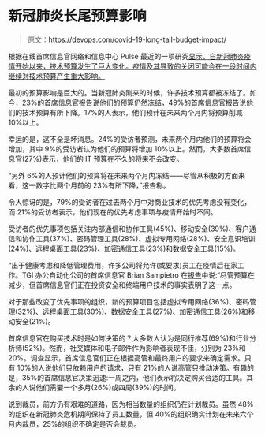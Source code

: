 # 新冠肺炎长尾预算影响

> 原文：<https://devops.com/covid-19-long-tail-budget-impact/>

根据在线首席信息官网络和信息中心 Pulse 最近的一项研究[显示，自新冠肺炎疫情开始以来，技术预算发生了巨大变化。疫情及其导致的关闭可能会在一段时间内继续对技术预算产生重大影响。](https://home.pulse.qa/IT_budget_evolution_during_the_COVID-19_Crisis)

最初的预算影响是巨大的。当新冠肺炎刚来的时候，许多技术预算都被冻结了。如今，23%的首席信息官报告说他们的预算仍然冻结，49%的首席信息官报告说他们的技术预算有所下降。17%的人表示，他们预计在未来两个月内将预算削减 10%以上。

幸运的是，这不全是坏消息。24%的受访者预测，未来两个月内他们的预算将会增加，其中 9%的受访者认为他们的预算将增加 10%以上。然而，大多数首席信息官(27%)表示，他们的 IT 预算在不久的将来不会改变。

“另外 6%的人预计他们的预算将在未来两个月内冻结——尽管从积极的方面来看，这一数字比两个月前的 23%有所下降，”报告称。

令人惊讶的是，79%的受访者在过去两个月中对商业技术的优先考虑没有变化，而 21%的受访者表示，他们现在的优先考虑事项与疫情开始时不同。

受访者的优先事项包括关注内部通信和协作工具(45%)、移动安全(39%)、客户通信和协作工具(37%)、密码管理工具(28%)、虚拟专用网络(28%)、安全意识培训(24%)、远程桌面工具(23%)、加密通信工具(23%)和数据安全工具(15%)。

“出于健康考虑和降低管理费用，许多公司将允许(或要求)员工在疫情后在家工作。TGI 办公自动化公司的首席信息官 Brian Sampietro 在[报告](https://home.pulse.qa/IT_budget_evolution_during_the_COVID-19_Crisis)中说:“尽管预算在减少，但首席信息官们正在投资安全和终端用户技术的事实表明了这一点。

对于那些改变了优先事项的组织，新的预算项目包括虚拟专用网络(36%)、密码管理(32%)、远程桌面工具(30%)、数据安全工具(27%)、加密通信工具(26%)和移动安全(21%)。

首席信息官在购买技术时是如何决策的？大多数人认为是同行推荐(69%)和行业分析师(52%)。然而，社交媒体和电子邮件作为影响者表现不佳，分别为 23%和 20%。调查显示，首席信息官们正在根据高管和最终用户的要求来确定需求。只有 10%的人说他们只依赖用户的请求，只有 21%的人说高管只推动决策。有趣的是，35%的首席信息官决策迅速:一周之内，他们表示将决定购买合适的工具。其余的人说他们需要一个多月(26%)或四周(39%)的时间。

说到裁员，前方仍有艰难的道路，因为相当数量的组织仍在计划裁员。虽然 48%的组织在新冠肺炎危机期间保持了员工数量，但 40%的组织确实计划在未来六个月内裁员，25%的组织不确定是否会裁员。